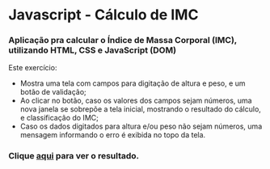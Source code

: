 # Javascript - Cálculo de IMC

### Aplicação pra calcular o Índice de Massa Corporal (IMC), utilizando HTML, CSS e JavaScript (DOM)

Este exercício:

- Mostra uma tela com campos para digitação de altura e peso, e um botão de validação;
- Ao clicar no botão, caso os valores dos campos sejam números, uma nova janela se sobrepõe a tela inicial, mostrando o resultado do cálculo, e classificação do IMC;
- Caso os dados digitados para altura e/ou peso não sejam números, uma mensagem informando o erro é exibida no topo da tela.

### Clique [aqui](https://franzwarm.github.io/rocketseat-explorer/nivel05/calculo-imc) para ver o resultado.
